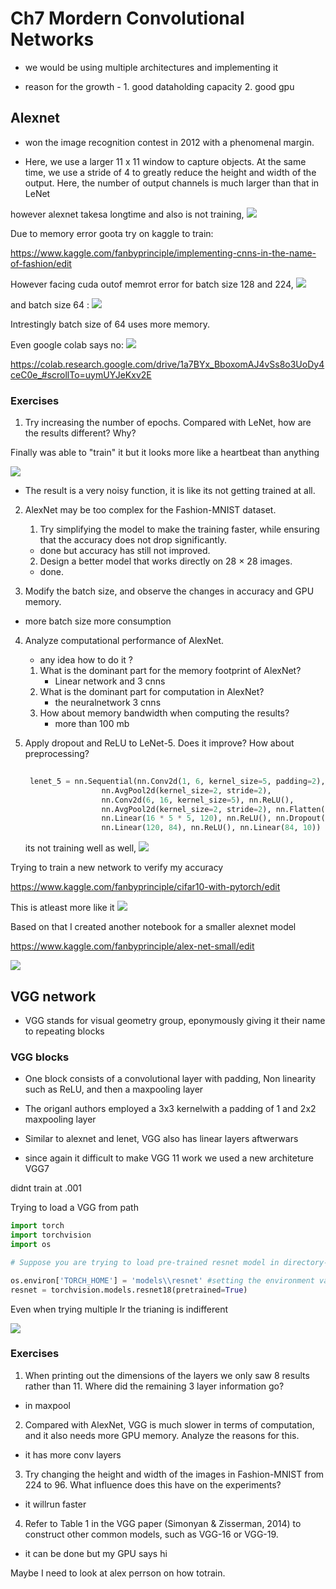 # Ch7 Mordern Convolutional Networks

* we would be using multiple architectures and implementing it

* reason for the growth - 1. good dataholding capacity 2. good gpu

## Alexnet

- won the image recognition contest in 2012 with a phenomenal margin.

- Here, we use a larger 11 x 11 window to capture objects. At the same
time, we use a stride of 4 to greatly reduce the height and width of the
output. Here, the number of output channels is much larger than that in
LeNet

however alexnet takesa longtime and also is not training,
![](alexnet_wrong.png)

Due to memory error goota try on kaggle to train: 

https://www.kaggle.com/fanbyprinciple/implementing-cnns-in-the-name-of-fashion/edit

However facing cuda outof memrot error for batch size 128 and 224,
![](kaggle_128.png)

and batch size 64 :
![](kaggle_64.png)

Intrestingly batch size of 64 uses more memory.

Even google colab says no:
![](google_colab_128.png)

https://colab.research.google.com/drive/1a7BYx_BboxomAJ4vSs8o3UoDy4ceC0e_#scrollTo=uymUYJeKxv2E


### Exercises
1. Try increasing the number of epochs. Compared with LeNet, how are the results different? Why?

Finally was able to "train" it but it looks more like a heartbeat than anything

![](alexnet_heartbeat.png)


* The result is a very noisy function, it is like its not getting trained at all.

2. AlexNet may be too complex for the Fashion-MNIST dataset.
    1. Try simplifying the model to make the training faster, while ensuring that the accuracy
    does not drop significantly.

    * done but accuracy has still not improved.

    2. Design a better model that works directly on 28 × 28 images.

    * done. 

3. Modify the batch size, and observe the changes in accuracy and GPU memory.

* more batch size more consumption

4. Analyze computational performance of AlexNet.

    * any idea how to do it ?

    1. What is the dominant part for the memory footprint of AlexNet?
        * Linear network and 3 cnns
    2. What is the dominant part for computation in AlexNet?
        * the neuralnetwork 3 cnns
    3. How about memory bandwidth when computing the results?
        * more than 100 mb
5. Apply dropout and ReLU to LeNet-5. Does it improve? How about preprocessing?

   ```python
    
    lenet_5 = nn.Sequential(nn.Conv2d(1, 6, kernel_size=5, padding=2), nn.ReLU(),
                    nn.AvgPool2d(kernel_size=2, stride=2),
                    nn.Conv2d(6, 16, kernel_size=5), nn.ReLU(),
                    nn.AvgPool2d(kernel_size=2, stride=2), nn.Flatten(),
                    nn.Linear(16 * 5 * 5, 120), nn.ReLU(), nn.Dropout(p=0.5),
                    nn.Linear(120, 84), nn.ReLU(), nn.Linear(84, 10))
   ```

    its not training well as well, ![](lenet_heartbeat.png)

Trying to train a new network to verify my accuracy

https://www.kaggle.com/fanbyprinciple/cifar10-with-pytorch/edit

This is atleast more like it
![](pytorch_cifar.png)

Based on that I created another notebook for a smaller alexnet model

https://www.kaggle.com/fanbyprinciple/alex-net-small/edit

![](alex_net_small.png)

## VGG network

- VGG stands for visual geometry group, eponymously giving it their name to repeating blocks

### VGG blocks

- One block consists of a convolutional layer with padding, Non linearity such as ReLU, and then a maxpooling layer

- The origanl authors employed a 3x3 kernelwith a padding of 1 and 2x2 maxpooling layer

- Similar to alexnet and lenet, VGG also has linear layers aftwerwars

- since again it difficult to make VGG 11 work we used a new architeture VGG7

didnt train at .001

Trying to load a VGG from path

```python
import torch 
import torchvision
import os

# Suppose you are trying to load pre-trained resnet model in directory- models\resnet

os.environ['TORCH_HOME'] = 'models\\resnet' #setting the environment variable
resnet = torchvision.models.resnet18(pretrained=True)
```

Even when trying multiple lr the trianing is indifferent

![](indifferent_training.png)

### Exercises

1. When printing out the dimensions of the layers we only saw 8 results rather than 11. Where
did the remaining 3 layer information go?

* in maxpool

2. Compared with AlexNet, VGG is much slower in terms of computation, and it also needs
more GPU memory. Analyze the reasons for this.

* it has more conv layers

3. Try changing the height and width of the images in Fashion-MNIST from 224 to 96. What
influence does this have on the experiments?

* it willrun faster

4. Refer to Table 1 in the VGG paper (Simonyan & Zisserman, 2014) to construct other common
models, such as VGG-16 or VGG-19.

* it can be done but my GPU says hi

Maybe I need to look at alex perrson on how totrain.











